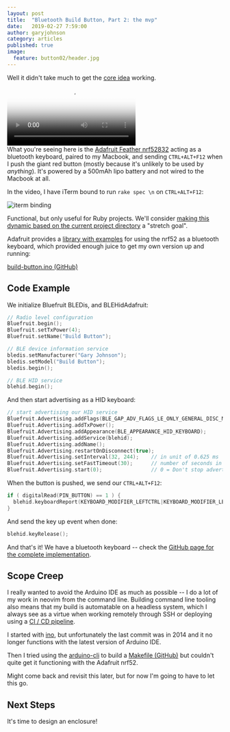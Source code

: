 ```yaml
---
layout: post
title:  "Bluetooth Build Button, Part 2: the mvp"
date:   2019-02-27 7:59:00
author: garyjohnson
category: articles
published: true
image:
  feature: button02/header.jpg
---
```


Well it didn't take much to get the [core idea](/articles/new-project) working.
<br>
<video controls="controls" name="mvp" src="../../images/button02/button-mvp.mp4" poster="../../images/button02/button-thumbnail.png" preload="auto"></video>
<br>
What you're seeing here is the [Adafruit Feather nrf52832](https://www.adafruit.com/product/3406) acting as a bluetooth keyboard, paired to my Macbook, and sending `CTRL+ALT+F12` when I push the giant red button (mostly because it's unlikely to be used by _anything_). It's powered by a 500mAh lipo battery and not wired to the Macbook at all.

In the video, I have iTerm bound to run `rake spec \n` on `CTRL+ALT+F12`:

![iterm binding](../../images/button02/iterm-binding.png)

Functional, but only useful for Ruby projects. We'll consider [making this dynamic based on the current project directory](/articles/new-project/#scope-creep) a "stretch goal".

Adafruit provides a [library with examples](https://github.com/adafruit/Adafruit_nRF52_Arduino/blob/master/libraries/Bluefruit52Lib/examples/Peripheral/hid_keyboard/hid_keyboard.ino) for using the nrf52 as a bluetooth keyboard, which provided enough juice to get my own version up and running: 

[build-button.ino (GitHub)](https://github.com/garyjohnson/build-button/blob/cf1c7cafbe215add65a0cb004e41e90da2040dd3/firmware/build-button/build-button.ino)

## Code Example

We initialize Bluefruit BLEDis, and BLEHidAdafruit:

~~~c
// Radio level configuration
Bluefruit.begin();
Bluefruit.setTxPower(4);
Bluefruit.setName("Build Button");

// BLE device information service
bledis.setManufacturer("Gary Johnson");
bledis.setModel("Build Button");
bledis.begin();

// BLE HID service
blehid.begin();
~~~

And then start advertising as a HID keyboard:

~~~c
// start advertising our HID service
Bluefruit.Advertising.addFlags(BLE_GAP_ADV_FLAGS_LE_ONLY_GENERAL_DISC_MODE);
Bluefruit.Advertising.addTxPower();
Bluefruit.Advertising.addAppearance(BLE_APPEARANCE_HID_KEYBOARD);
Bluefruit.Advertising.addService(blehid);
Bluefruit.Advertising.addName();
Bluefruit.Advertising.restartOnDisconnect(true);
Bluefruit.Advertising.setInterval(32, 244);    // in unit of 0.625 ms
Bluefruit.Advertising.setFastTimeout(30);      // number of seconds in fast mode
Bluefruit.Advertising.start(0);                // 0 = Don't stop advertising after n seconds
~~~

When the button is pushed, we send our `CTRL+ALT+F12`:

~~~c
if ( digitalRead(PIN_BUTTON) == 1 ) {
  blehid.keyboardReport(KEYBOARD_MODIFIER_LEFTCTRL|KEYBOARD_MODIFIER_LEFTALT, HID_KEY_F12);
}
~~~

And send the key up event when done:

~~~c
blehid.keyRelease();
~~~

And that's it! We have a bluetooth keyboard -- check the [GitHub page for the complete implementation](https://github.com/garyjohnson/build-button/blob/cf1c7cafbe215add65a0cb004e41e90da2040dd3/firmware/build-button/build-button.ino).

## Scope Creep

I really wanted to avoid the Arduino IDE as much as possible -- I do a lot of my work in neovim from the command line. Building command line tooling also means that my build is automatable on a headless system, which I always see as a virtue when working remotely through SSH or deploying using a [CI / CD pipeline](https://circleci.com).

I started with [ino](https://github.com/amperka/ino), but unfortunately the last commit was in 2014 and it no longer functions with the latest version of Arduino IDE.

Then I tried using the [arduino-cli](https://github.com/arduino/arduino-cli) to build a [Makefile (GitHub)](https://github.com/garyjohnson/build-button/blob/cf1c7cafbe215add65a0cb004e41e90da2040dd3/firmware/Makefile) but couldn't quite get it functioning with the Adafruit nrf52.

Might come back and revisit this later, but for now I'm going to have to let this go.

## Next Steps

It's time to design an enclosure!
